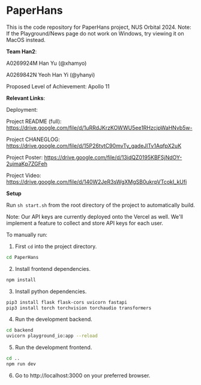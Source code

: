 # PaperHans

This is the code repository for PaperHans project, NUS Orbital 2024. Note: If the Playground/News page do not work on Windows, try viewing it on MacOS instead.

**Team Han2**:

A0269924M Han Yu (@xhamyo)

A0269842N Yeoh Han Yi (@yhanyi)

Proposed Level of Achievement: Apollo 11

**Relevant Links**:

Deployment:             

Project README (full):  https://drive.google.com/file/d/1uRRdJKrzKOWWU5ee1RHzcjpWaHNvb5w-

Project CHANEGLOG:      https://drive.google.com/file/d/15P26tytC90mvTy_gadeJlTv1AqfpX2uK

Project Poster:         https://drive.google.com/file/d/13idQZ0195KBFSjNdOY-2ujmaKp7ZGFeh

Project Video:          https://drive.google.com/file/d/140W2JeR3sWgXMgSB0ukrpVTcokI_kUfi

**Setup**

Run `sh start.sh` from the root directory of the project to automatically build.

Note: Our API keys are currently deployed onto the Vercel as well. We'll implement a feature to collect and store API keys for each user.

To manually run:

1. First `cd` into the project directory.

```zsh
cd PaperHans
```

2. Install frontend dependencies.

```zsh
npm install
```

3. Install python dependencies.

```zsh
pip3 install flask flask-cors uvicorn fastapi
pip3 install torch torchvision torchaudio transformers
```

4. Run the development backend.

```zsh
cd backend
uvicorn playground_io:app --reload
```

5. Run the development frontend.

```zsh
cd ..
npm run dev
```

6. Go to http://localhost:3000 on your preferred browser.
